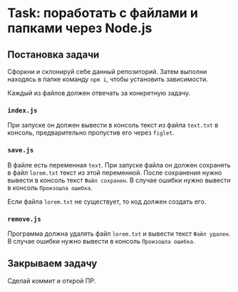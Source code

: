 # Task: поработать с файлами и папками через Node.js

## Постановка задачи

Сфоркни и склонируй себе данный репозиторий. Затем выполни находясь в папке команду `npm i`, чтобы установить зависимости.

Каждый из файлов должен отвечать за конкретную задачу.

### `index.js`

При запуске он должен вывести в консоль текст из файла `text.txt` в консоль, предварительно пропустив его через `figlet`.

### `save.js` 

В файле есть переменная `text`. При запуске файла он должен сохранять в файл `lorem.txt` текст из этой переменной. После сохранения нужно вывести в консоль текст `Файл сохранен`. В случае ошибки нужно вывести в консоль `Произошла ошибка`.

Если файла `lorem.txt` не существует, то код должен создать его.

### `remove.js`

Программа должна удалять файл `lorem.txt` и вывести текст `Файл удален`. В случае ошибки нужно вывести в консоль `Произошла ошибка`.

## Закрываем задачу

Сделай коммит и открой ПР.
